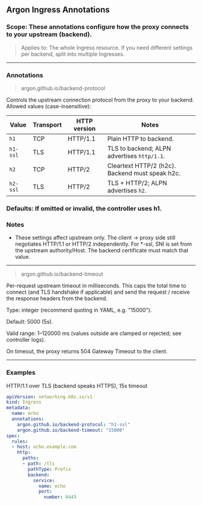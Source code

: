 ## Argon Ingress Annotations

### Scope: These annotations configure how the proxy connects to your upstream (backend).
> Applies to: The whole Ingress resource. If you need different settings per backend, split into multiple Ingresses.

---

### Annotations
> argon.github.io/backend-protocol

Controls the upstream connection protocol from the proxy to your backend.
Allowed values (case-insensitive):

| Value    | Transport | HTTP version | Notes                                           |
| -------- | --------- | ------------ | ----------------------------------------------- |
| `h1`     | TCP       | HTTP/1.1     | Plain HTTP to backend.                          |
| `h1-ssl` | TLS       | HTTP/1.1     | TLS to backend; ALPN advertises `http/1.1`.     |
| `h2`     | TCP       | HTTP/2       | Cleartext HTTP/2 (h2c). Backend must speak h2c. |
| `h2-ssl` | TLS       | HTTP/2       | TLS + HTTP/2; ALPN advertises `h2`.             |

### Defaults: If omitted or invalid, the controller uses h1.

### Notes

* These settings affect upstream only. The client → proxy side still negotiates HTTP/1.1 or HTTP/2 independently.
For *-ssl, SNI is set from the upstream authority/Host. The backend certificate must match that value.

---
> argon.github.io/backend-timeout

Per-request upstream timeout in milliseconds. This caps the total time to connect (and TLS handshake if applicable) and send the request / receive the response headers from the backend.

Type: integer (recommend quoting in YAML, e.g. "15000").

Default: 5000 (5s).

Valid range: 1–120000 ms (values outside are clamped or rejected; see controller logs).

On timeout, the proxy returns 504 Gateway Timeout to the client.

---
### Examples
HTTP/1.1 over TLS (backend speaks HTTPS), 15s timeout
```yaml
apiVersion: networking.k8s.io/v1
kind: Ingress
metadata:
  name: echo
  annotations:
    argon.github.io/backend-protocol: "h1-ssl"
    argon.github.io/backend-timeout: "15000"
spec:
  rules:
  - host: echo.example.com
    http:
      paths:
      - path: /tls
        pathType: Prefix
        backend:
          service:
            name: echo
            port:
              number: 8443

```